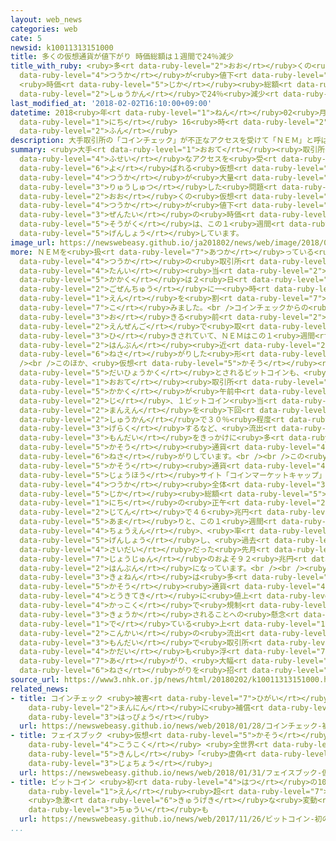 ```yaml
---
layout: web_news
categories: web
cate: 5
newsid: k10011313151000
title: 多くの仮想通貨が値下がり 時価総額は１週間で24％減少
title_with_ruby: <ruby>多<rt data-ruby-level="2">おお</rt></ruby>くの<ruby>仮想<rt data-ruby-level="5">かそう</rt></ruby><ruby>通貨<rt
  data-ruby-level="4">つうか</rt></ruby>が<ruby>値下<rt data-ruby-level="6">ねさ</rt></ruby>がり
  <ruby>時価<rt data-ruby-level="5">じか</rt></ruby><ruby>総額<rt data-ruby-level="5">そうがく</rt></ruby>は１<ruby>週間<rt
  data-ruby-level="2">しゅうかん</rt></ruby>で24％<ruby>減少<rt data-ruby-level="5">げんしょう</rt></ruby>
last_modified_at: '2018-02-02T16:10:00+09:00'
datetime: 2018<ruby>年<rt data-ruby-level="1">ねん</rt></ruby>02<ruby>月<rt data-ruby-level="1">がつ</rt></ruby>02<ruby>日<rt
  data-ruby-level="1">にち</rt></ruby> 16<ruby>時<rt data-ruby-level="2">じ</rt></ruby>10<ruby>分<rt
  data-ruby-level="2">ふん</rt></ruby>
description: 大手取引所の「コインチェック」が不正なアクセスを受けて「ＮＥＭ」と呼ばれる仮想通貨が大量に流出した問題をきっかけに、このところ多くの仮想通貨が値下がりしていて、全体の時価総額は、この１週間で２４％減少しています。
summary: <ruby>大手<rt data-ruby-level="1">おおて</rt></ruby><ruby>取引所<rt data-ruby-level="3">とりひきじょ</rt></ruby>の「コインチェック」が<ruby>不正<rt
  data-ruby-level="4">ふせい</rt></ruby>なアクセスを<ruby>受<rt data-ruby-level="3">う</rt></ruby>けて「ＮＥＭ」と<ruby>呼<rt
  data-ruby-level="6">よ</rt></ruby>ばれる<ruby>仮想<rt data-ruby-level="5">かそう</rt></ruby><ruby>通貨<rt
  data-ruby-level="4">つうか</rt></ruby>が<ruby>大量<rt data-ruby-level="4">たいりょう</rt></ruby>に<ruby>流出<rt
  data-ruby-level="3">りゅうしゅつ</rt></ruby>した<ruby>問題<rt data-ruby-level="3">もんだい</rt></ruby>をきっかけに、このところ<ruby>多<rt
  data-ruby-level="2">おお</rt></ruby>くの<ruby>仮想<rt data-ruby-level="5">かそう</rt></ruby><ruby>通貨<rt
  data-ruby-level="4">つうか</rt></ruby>が<ruby>値下<rt data-ruby-level="6">ねさ</rt></ruby>がりしていて、<ruby>全体<rt
  data-ruby-level="3">ぜんたい</rt></ruby>の<ruby>時価<rt data-ruby-level="5">じか</rt></ruby><ruby>総額<rt
  data-ruby-level="5">そうがく</rt></ruby>は、この１<ruby>週間<rt data-ruby-level="2">しゅうかん</rt></ruby>で２４％<ruby>減少<rt
  data-ruby-level="5">げんしょう</rt></ruby>しています。
image_url: https://newswebeasy.github.io/ja201802/news/web/image/2018/02/02/K10011313151_1802021619_1802021619_01_02.jpg
more: ＮＥＭを<ruby>扱<rt data-ruby-level="7">あつか</rt></ruby>っている<ruby>仮想<rt data-ruby-level="5">かそう</rt></ruby><ruby>通貨<rt
  data-ruby-level="4">つうか</rt></ruby>の<ruby>取引所<rt data-ruby-level="3">とりひきじょ</rt></ruby>「Ｚａｉｆ」によりますと、ＮＥＭの１<ruby>単位<rt
  data-ruby-level="4">たんい</rt></ruby><ruby>当<rt data-ruby-level="2">あ</rt></ruby>たりの<ruby>価格<rt
  data-ruby-level="5">かかく</rt></ruby>は２<ruby>日<rt data-ruby-level="1">にち</rt></ruby>の<ruby>午前中<rt
  data-ruby-level="2">ごぜんちゅう</rt></ruby>に一<ruby>時<rt data-ruby-level="2">じ</rt></ruby>、５５<ruby>円<rt
  data-ruby-level="1">えん</rt></ruby>を<ruby>割<rt data-ruby-level="7">わ</rt></ruby>り<ruby>込<rt
  data-ruby-level="7">こ</rt></ruby>みました。<br />コインチェックからの<ruby>流出<rt data-ruby-level="3">りゅうしゅつ</rt></ruby>が<ruby>起<rt
  data-ruby-level="3">お</rt></ruby>きる<ruby>前<rt data-ruby-level="2">まえ</rt></ruby>は１００<ruby>円前後<rt
  data-ruby-level="2">えんぜんご</rt></ruby>で<ruby>取<rt data-ruby-level="3">と</rt></ruby>り<ruby>引<rt
  data-ruby-level="3">ひ</rt></ruby>きされていて、ＮＥＭはこの１<ruby>週間<rt data-ruby-level="2">しゅうかん</rt></ruby>で<ruby>半分<rt
  data-ruby-level="2">はんぶん</rt></ruby><ruby>近<rt data-ruby-level="2">ちか</rt></ruby>くに<ruby>値下<rt
  data-ruby-level="6">ねさ</rt></ruby>がりした<ruby>形<rt data-ruby-level="2">かたち</rt></ruby>です。<br
  /><br />このほか、<ruby>仮想<rt data-ruby-level="5">かそう</rt></ruby><ruby>通貨<rt data-ruby-level="4">つうか</rt></ruby>の<ruby>代表格<rt
  data-ruby-level="5">だいひょうかく</rt></ruby>とされるビットコインも、<ruby>国内<rt data-ruby-level="2">こくない</rt></ruby>の<ruby>大手<rt
  data-ruby-level="1">おおて</rt></ruby><ruby>取引所<rt data-ruby-level="3">とりひきじょ</rt></ruby>での<ruby>価格<rt
  data-ruby-level="5">かかく</rt></ruby>が<ruby>午前中<rt data-ruby-level="2">ごぜんちゅう</rt></ruby>に一<ruby>時<rt
  data-ruby-level="2">じ</rt></ruby>、１ビットコイン<ruby>当<rt data-ruby-level="2">あ</rt></ruby>たり９０<ruby>万円<rt
  data-ruby-level="2">まんえん</rt></ruby>を<ruby>下回<rt data-ruby-level="2">したまわ</rt></ruby>り、この１<ruby>週間<rt
  data-ruby-level="2">しゅうかん</rt></ruby>で３０％<ruby>程度<rt data-ruby-level="5">ていど</rt></ruby><ruby>下落<rt
  data-ruby-level="3">げらく</rt></ruby>するなど、<ruby>流出<rt data-ruby-level="3">りゅうしゅつ</rt></ruby><ruby>問題<rt
  data-ruby-level="3">もんだい</rt></ruby>をきっかけに<ruby>多<rt data-ruby-level="2">おお</rt></ruby>くの<ruby>仮想<rt
  data-ruby-level="5">かそう</rt></ruby><ruby>通貨<rt data-ruby-level="4">つうか</rt></ruby>が<ruby>値下<rt
  data-ruby-level="6">ねさ</rt></ruby>がりしています。<br /><br />この<ruby>結果<rt data-ruby-level="4">けっか</rt></ruby>、<ruby>仮想<rt
  data-ruby-level="5">かそう</rt></ruby><ruby>通貨<rt data-ruby-level="4">つうか</rt></ruby>の<ruby>情報<rt
  data-ruby-level="5">じょうほう</rt></ruby>サイト「コインマーケットキャップ」によりますと、<ruby>仮想<rt data-ruby-level="5">かそう</rt></ruby><ruby>通貨<rt
  data-ruby-level="4">つうか</rt></ruby><ruby>全体<rt data-ruby-level="3">ぜんたい</rt></ruby>の<ruby>時価<rt
  data-ruby-level="5">じか</rt></ruby><ruby>総額<rt data-ruby-level="5">そうがく</rt></ruby>は、２<ruby>日<rt
  data-ruby-level="1">にち</rt></ruby>の<ruby>正午<rt data-ruby-level="2">しょうご</rt></ruby><ruby>時点<rt
  data-ruby-level="2">じてん</rt></ruby>で４６<ruby>兆円<rt data-ruby-level="4">ちょうえん</rt></ruby><ruby>余<rt
  data-ruby-level="5">あま</rt></ruby>りと、この１<ruby>週間<rt data-ruby-level="2">しゅうかん</rt></ruby>でおよそ１５<ruby>兆円<rt
  data-ruby-level="4">ちょうえん</rt></ruby>、<ruby>率<rt data-ruby-level="5">りつ</rt></ruby>にして２４％<ruby>減少<rt
  data-ruby-level="5">げんしょう</rt></ruby>し、<ruby>過去<rt data-ruby-level="5">かこ</rt></ruby><ruby>最大<rt
  data-ruby-level="4">さいだい</rt></ruby>だった<ruby>先月<rt data-ruby-level="1">せんげつ</rt></ruby><ruby>上旬<rt
  data-ruby-level="7">じょうじゅん</rt></ruby>のおよそ９２<ruby>兆円<rt data-ruby-level="4">ちょうえん</rt></ruby>から<ruby>半分<rt
  data-ruby-level="2">はんぶん</rt></ruby>になっています。<br /><br /><ruby>専門家<rt data-ruby-level="6">せんもんか</rt></ruby>は「<ruby>去年<rt
  data-ruby-level="3">きょねん</rt></ruby>は<ruby>多<rt data-ruby-level="2">おお</rt></ruby>くの<ruby>仮想<rt
  data-ruby-level="5">かそう</rt></ruby><ruby>通貨<rt data-ruby-level="4">つうか</rt></ruby>が<ruby>投機的<rt
  data-ruby-level="4">とうきてき</rt></ruby>に<ruby>値上<rt data-ruby-level="6">ねあ</rt></ruby>がりした。しかしこのところは<ruby>各国<rt
  data-ruby-level="4">かっこく</rt></ruby>で<ruby>規制<rt data-ruby-level="5">きせい</rt></ruby>が<ruby>強化<rt
  data-ruby-level="3">きょうか</rt></ruby>されることへの<ruby>懸念<rt data-ruby-level="7">けねん</rt></ruby>が<ruby>出<rt
  data-ruby-level="1">で</rt></ruby>ている<ruby>上<rt data-ruby-level="1">うえ</rt></ruby>、<ruby>今回<rt
  data-ruby-level="2">こんかい</rt></ruby>の<ruby>流出<rt data-ruby-level="3">りゅうしゅつ</rt></ruby><ruby>問題<rt
  data-ruby-level="3">もんだい</rt></ruby>で<ruby>取引所<rt data-ruby-level="3">とりひきじょ</rt></ruby>のセキュリティーの<ruby>課題<rt
  data-ruby-level="4">かだい</rt></ruby>も<ruby>浮<rt data-ruby-level="7">う</rt></ruby>かび<ruby>上<rt
  data-ruby-level="7">あ</rt></ruby>がり、<ruby>大幅<rt data-ruby-level="7">おおはば</rt></ruby>な<ruby>値下<rt
  data-ruby-level="6">ねさ</rt></ruby>がりを<ruby>招<rt data-ruby-level="5">まね</rt></ruby>いている」としています。
source_url: https://www3.nhk.or.jp/news/html/20180202/k10011313151000.html
related_news:
- title: コインチェック <ruby>被害<rt data-ruby-level="7">ひがい</rt></ruby><ruby>受<rt data-ruby-level="3">う</rt></ruby>けた26<ruby>万人<rt
    data-ruby-level="2">まんにん</rt></ruby>に<ruby>補償<rt data-ruby-level="7">ほしょう</rt></ruby>と<ruby>発表<rt
    data-ruby-level="3">はっぴょう</rt></ruby>
  url: https://newswebeasy.github.io/news/web/2018/01/28/コインチェック-被害受けた26万人に補償と発表
- title: フェイスブック <ruby>仮想<rt data-ruby-level="5">かそう</rt></ruby><ruby>通貨<rt data-ruby-level="4">つうか</rt></ruby>の<ruby>広告<rt
    data-ruby-level="4">こうこく</rt></ruby> <ruby>全世界<rt data-ruby-level="3">ぜんせかい</rt></ruby>で<ruby>禁止<rt
    data-ruby-level="5">きんし</rt></ruby>「<ruby>虚偽<rt data-ruby-level="7">きょぎ</rt></ruby>を<ruby>助長<rt
    data-ruby-level="3">じょちょう</rt></ruby>」
  url: https://newswebeasy.github.io/news/web/2018/01/31/フェイスブック-仮想通貨の広告-全世界で禁止虚偽を助長
- title: ビットコイン <ruby>初<rt data-ruby-level="4">はつ</rt></ruby>の100<ruby>万<rt data-ruby-level="2">まん</rt></ruby><ruby>円<rt
    data-ruby-level="1">えん</rt></ruby><ruby>超<rt data-ruby-level="7">ちょう</rt></ruby>
    <ruby>急激<rt data-ruby-level="6">きゅうげき</rt></ruby>な<ruby>変動<rt data-ruby-level="4">へんどう</rt></ruby>に<ruby>注意<rt
    data-ruby-level="3">ちゅうい</rt></ruby>も
  url: https://newswebeasy.github.io/news/web/2017/11/26/ビットコイン-初の100万円超-急激な変動に注意も
...
```

